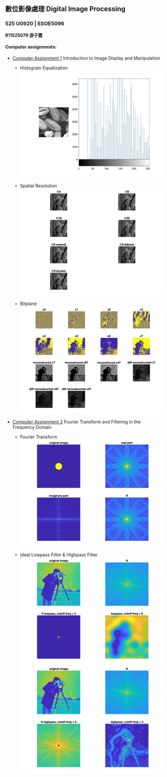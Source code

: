 ## 數位影像處理 Digital Image Processing
### 525 U0920 | ESOE5096

**R11525079 游子霆**


#### Computer assignments:

* [Computer Assignment 1](ca_1)
  Introduction to Image Display and Manipulation
  - Histogram Equalization
    ![Alt text](ca_1/assets/adjusted_hist.jpg)

  - Spatial Resolution
    ![Alt text](ca_1/assets/spatial_res.png)

  - Bitplane
    ![Alt text](ca_1/assets/bitplane.png)

* [Computer Assignment 2](ca_2)
  Fourier Transform and Filtering in the Frequency Domain
  - Fourier Transform
    ![Alt text](ca_2/assets/a_circle.png)

  - Ideal Lowpass Filter & Highpass Filter
    ![Alt text](ca_2/assets/b_lowpass_5.png)
    ![Alt text](ca_2/assets/b_highpass_5.png)
